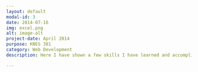 ```yaml
---
layout: default
modal-id: 3
date: 2014-07-16
img: excel.png
alt: image-alt
project-date: April 2014
purpose: KNES 381
category: Web Development
description: Here I have shown a few skills I have learned and accomplished on excel. This is including creating 2 subplots from a data set, creating a histogram and creating equations to calculate data for different subjects.  <img src="img/portfolio/excelscreenshot.png" alt="Excel"> <a href="https://uofc-my.sharepoint.com/:x:/r/personal/liana_fillo_ucalgary_ca/Documents/ExcelAssignment.xlsx?d=w2273001bf7564479bca892038e168187&csf=1&web=1&e=2sEMW1"> Click here to access the spreadsheet </a>

---
```

